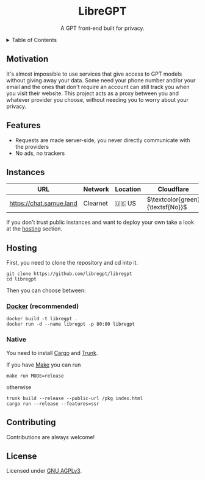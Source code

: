 <div align="center">
  <h1>LibreGPT</h1>
  <p>A GPT front-end built for privacy.</p>
</div>

<details>
  <summary>Table of Contents</summary>
  <ol>
    <li><a href="#motivation">Motivation</a></li>
    <li><a href="#features">Features</a></li>
    <li><a href="#instances">Instances</a></li>
    <li><a href="#hosting">Hosting</a></li>
    <li><a href="#contributing">Contributing</a></li>
    <li><a href="#license">License</a></li>
  </ol>
</details>

## Motivation

It's almost impossible to use services that give access to GPT models without giving away your data.
Some need your phone number and/or your email and the ones that don't require an account can still track you when you visit their website.
This project acts as a proxy between you and whatever provider you choose, without needing you to worry about your privacy.

## Features

- Requests are made server-side, you never directly communicate with the providers
- No ads, no trackers

## Instances

| URL                     | Network  | Location | Cloudflare                       |
|-------------------------|----------|----------|----------------------------------|
| https://chat.samue.land | Clearnet | 🇺🇸 US  | $\textcolor{green}{\textsf{No}}$ |

If you don't trust public instances and want to deploy your own take a look at the [hosting](#hosting) section.

## Hosting

First, you need to clone the repository and cd into it.

```shell
git clone https://github.com/libregpt/libregpt
cd libregpt
```

Then you can choose between:

### [Docker](https://www.docker.com) (recommended)

```shell
docker build -t libregpt .
docker run -d --name libregpt -p 80:80 libregpt
```

### Native

You need to install [Cargo](https://doc.rust-lang.org/stable/cargo/) and [Trunk](https://trunkrs.dev).

If you have [Make](https://www.gnu.org/software/make/) you can run

```shell
make run MODE=release
```

otherwise

```shell
trunk build --release --public-url /pkg index.html
cargo run --release --features=ssr
```

## Contributing

Contributions are always welcome!

## License

Licensed under [GNU AGPLv3](LICENSE).

